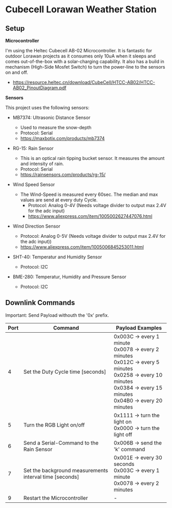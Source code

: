 
# Cubecell Lorawan Weather Station

## Setup

**Microcontroller**

I'm using the Heltec Cubecell AB-02 Microcontroller. It is fantastic for outdoor Lorawan projects as it consumes only 10uA when it sleeps and comes out-of-the-box with a solar-charging capability.
It also has a build in mechanism (High-Side Mosfet Switch) to turn the power-line to the sensors on and off. 

 *  https://resource.heltec.cn/download/CubeCell/HTCC-AB02/HTCC-AB02_PinoutDiagram.pdf

**Sensors**

This project uses the following sensors:

 * MB7374: Ultrasonic Distance Sensor
	 * Used to measure the snow-depth
	 * Protocol: Serial
	 * https://maxbotix.com/products/mb7374

 * RG-15: Rain Sensor 
	 * This is an optical rain tipping bucket sensor. It measures the amount and intensity of rain.
	 * Protocol: Serial
	 * https://rainsensors.com/products/rg-15/

 * Wind Speed Sensor 
   * The Wind-Speed is measured every 60sec. The median and max values are send at every duty Cycle.
	 * Protocol: Analog 0-4V (Needs voltage divider to output max 2.4V for the adc input)
	 * https://www.aliexpress.com/item/1005002627447076.html

 * Wind Direction Sensor
	 * Protocol: Analog 0-5V (Needs voltage divider to output max 2.4V for the adc input))
	 * https://www.aliexpress.com/item/1005006845253011.html

 * SHT-40: Temperatur and Humidity Sensor
	 * Protocol: I2C

 * BME-280: Temperatur, Humidity and Pressure Sensor
	 *  Protocol: I2C

## Downlink Commands

Important: Send Payload withouth the '0x' prefix.

| Port | Command 	                                                 | Payload Examples
|------|-----------------------------------------------------------|-------------------------------------------------------------------|
|  4   | Set the Duty Cycle time [seconds]                         | 0x003C -> every 1 minute <br> 0x0078 -> every 2 minutes <br> 0x012C -> every 5 minutes <br> 0x0258 -> every 10 minutes <br> 0x0384 -> every 15 minutes <br> 0x04B0 -> every 20 minutes
|  5   | Turn the RGB Light on/off                                 | 0x1111 -> turn the light on <br> 0x0000 -> turn the light off
|  6   | Send a Serial-Command to the Rain Sensor                  | 0x006B -> send the 'k' command
|  7   | Set the background measurements interval time [seconds]   | 0x001E -> every 30 seconds <br> 0x003C -> every 1 minute <br> 0x0078 -> every 2 minutes
|  9   | Restart the Microcontroller                               | - 
